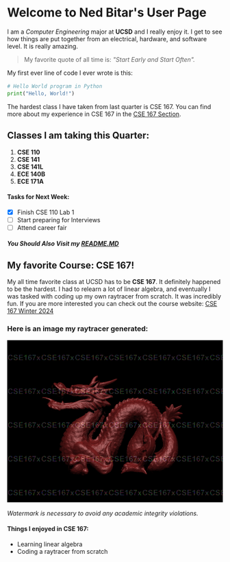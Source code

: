 # Welcome to Ned Bitar's User Page

I am a *Computer Engineering* major at **UCSD** and I really enjoy it. I get to see how things are put together from an electrical, hardware, and software level. It is really amazing. 
> My favorite quote of all time is: *"Start Early and Start Often".*

My first ever line of code I ever wrote is this:
```python
# Hello World program in Python
print("Hello, World!")
```

The hardest class I have taken from last quarter is CSE 167. You can find more about my experience in CSE 167 in the [CSE 167 Section](#my-favorite-course-cse-167).

## Classes I am taking this Quarter:

1. **CSE 110**
2. **CSE 141**
3. **CSE 141L**
4. **ECE 140B**
5. **ECE 171A**

#### Tasks for Next Week:
- [x] Finish CSE 110 Lab 1
- [ ] Start preparing for Interviews
- [ ] Attend career fair

##### You Should Also Visit my [README.MD](README.md)

## My favorite Course: CSE 167!

My all time favorite class at UCSD has to be **CSE 167**. It definitely happened to be the hardest. I had to relearn a lot of linear algebra, and eventually I was tasked with coding up my own raytracer from scratch. It was incredibly fun. If you are more interested you can check out the course website: [CSE 167 Winter 2024](https://cseweb.ucsd.edu//~viscomp/classes/cse167/wi24/index.html)


### Here is an image my raytracer generated:
![Raytracer Image](scene7.png)

*Watermark is necessary to avoid any academic integrity violations.*

#### Things I enjoyed in CSE 167:
- Learning linear algebra
- Coding a raytracer from scratch


